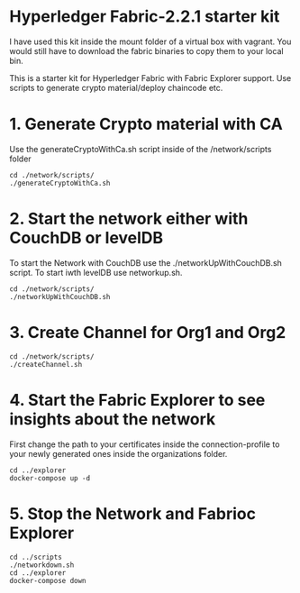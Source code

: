 # Hyperledger Fabric-2.2.1 starter kit
I have used this kit inside the mount folder of a virtual box with vagrant. You would still have to download the fabric binaries to copy them to your local bin.

This is a starter kit for Hyperledger Fabric with Fabric Explorer support. Use scripts to generate crypto material/deploy chaincode etc.
# 1. Generate Crypto material with CA
Use the generateCryptoWithCa.sh script inside of the /network/scripts folder
```
cd ./network/scripts/
./generateCryptoWithCa.sh
```
# 2. Start the network either with CouchDB or levelDB
To start the Network with CouchDB use the ./networkUpWithCouchDB.sh script. To start iwth levelDB use networkup.sh.
```
cd ./network/scripts/
./networkUpWithCouchDB.sh
```
# 3. Create Channel for Org1 and Org2
```
cd ./network/scripts/
./createChannel.sh
```
# 4. Start the Fabric Explorer to see insights about the network
First change the path to your certificates inside the connection-profile to your newly generated ones inside the organizations folder.
```
cd ../explorer
docker-compose up -d
```
# 5. Stop the Network and Fabrioc Explorer
```
cd ../scripts
./networkdown.sh
cd ../explorer
docker-compose down
```
